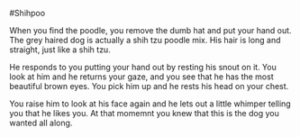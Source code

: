 #Shihpoo

When you find the poodle, you remove the dumb hat and put your hand
out. The grey haired dog is actually a shih tzu poodle mix.  His 
hair is long and straight, just like a shih tzu.

He responds to you putting your hand out by resting his snout on it.
You look at him and he returns your gaze, and you see that he has the
most beautiful brown eyes. You pick him up and he rests his head on
your chest.

You raise him to look at his face again and he lets out a little 
whimper telling you that he likes you.  At that momemnt you knew
that this is the dog you wanted all along.